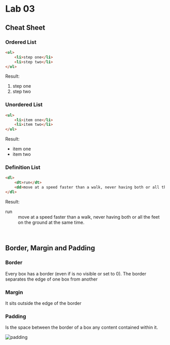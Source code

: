# Lab 03

## Cheat Sheet

### Ordered List

```html
<ol>
    <li>step one</li>
    <li>step two</li>
</ol>
```
Result:
<ol>
    <li>step one</li>
    <li>step two</li>
</ol>


### Unordered List

```html
<ul>
    <li>item one</li>
    <li>item two</li>
</ul>
```

Result:
<ul>
    <li>item one</li>
    <li>item two</li>
</ul>

### Definition List

```html
<dl>
    <dt>run</dt>
    <dd>move at a speed faster than a walk, never having both or all the feet on the ground at the same time.</dd>
</dl>
```

Result:
<dl>
    <dt>run</dt>
    <dd>move at a speed faster than a walk, never having both or all the feet on the ground at the same time.</dd>
</dl><br />


## Border, Margin and Padding

### Border
Every box has a border (even if is no visible or set to 0). The border separates the edge of one box from another

### Margin
It sits outside the edge of the border

### Padding
Is the space between the border of a box any content contained within it.

![padding](https://image-proxy-cdn.teamtreehouse.com/e4314d5c336cc352a806606bac61d4cffd46ae69/687474703a2f2f692e737461636b2e696d6775722e636f6d2f6e4e4b48682e676966 "padding")